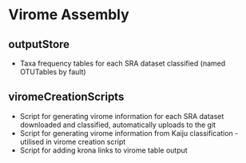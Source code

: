 # Virome Assembly
## outputStore
* Taxa frequency tables for each SRA dataset classified (named OTUTables by fault)

## viromeCreationScripts
* Script for generating virome information for each SRA dataset downloaded and classified, automatically uploads to the git
* Script for generating virome information from Kaiju classification - utilised in virome creation script
* Script for adding krona links to virome table output 
